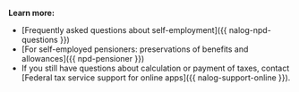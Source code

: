 
**Learn more:**
- [Frequently asked questions about self-employment]({{ nalog-npd-questions }})
- [For self-employed pensioners: preservations of benefits and allowances]({{ npd-pensioner }})
- If you still have questions about calculation or payment of taxes, contact [Federal tax service support for online apps]({{ nalog-support-online }}).
